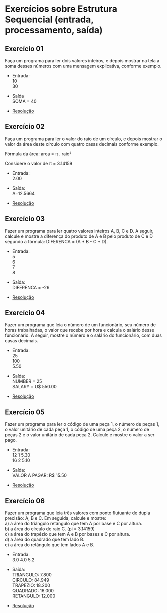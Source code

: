 # Exercícios sobre Estrutura Sequencial (entrada, processamento, saída)

## Exercício 01

Faça um programa para ler dois valores inteiros, e depois mostrar na tela a soma desses números com uma mensagem explicativa, conforme exemplo.

* Entrada:  
10  
30

* Saída  
SOMA = 40

* [Resolução](https://github.com/arturferreiradev/logica-algoritimos-java/blob/main/estrutura-sequencial/src/exercicios/Exec001.java)

## Exercício 02

Faça um programa para ler o valor do raio de um círculo, e depois mostrar o valor da área deste círculo com quatro casas decimais conforme exemplo.

Fórmula da área: area = π . raio²

Considere o valor de π = 3.14159


* Entrada:  
2.00

* Saída:  
A=12.5664

* [Resolução](https://github.com/arturferreiradev/logica-algoritimos-java/blob/main/estrutura-sequencial/src/exercicios/Exec002.java)

## Exercício 03

Fazer um programa para ler quatro valores inteiros A, B, C e D. A seguir, calcule e mostre a diferença do produto de A e B pelo produto de C e D segundo a fórmula: DIFERENCA = (A * B - C * D).
 
* Entrada:  
5  
6  
7  
8

* Saída:  
DIFERENCA = -26

* [Resolução](https://github.com/arturferreiradev/logica-algoritimos-java/blob/main/estrutura-sequencial/src/exercicios/Exec003.java)

## Exercício 04

Fazer um programa que leia o número de um funcionário, seu número de horas trabalhadas, o valor que recebe por hora e calcula o salário desse funcionário. A seguir, mostre o número e o salário do funcionário, com duas casas decimais.

* Entrada:  
25  
100  
5.50

* Saída:  
NUMBER = 25  
SALARY = U$ 550.00

* [Resolução](https://github.com/arturferreiradev/logica-algoritimos-java/blob/main/estrutura-sequencial/src/exercicios/Exec004.java)

## Exercício 05

Fazer um programa para ler o código de uma peça 1, o número de peças 1, o valor unitário de cada peça 1, o código de uma peça 2, o número de peças 2 e o valor unitário de cada peça 2. Calcule e mostre o valor a ser pago.

* Entrada:  
12 1 5.30  
16 2 5.10

* Saída:  
VALOR A PAGAR: R$ 15.50

* [Resolução](https://github.com/arturferreiradev/logica-algoritimos-java/blob/main/estrutura-sequencial/src/exercicios/Exec005.java)

## Exercício 06

Fazer um programa que leia três valores com ponto flutuante de dupla precisão: A, B e C. Em seguida, calcule e mostre:  
a) a área do triângulo retângulo que tem A por base e C por altura.  
b) a área do círculo de raio C. (pi = 3.14159)  
c) a área do trapézio que tem A e B por bases e C por altura.  
d) a área do quadrado que tem lado B.  
e) a área do retângulo que tem lados A e B.

* Entrada:  
3.0 4.0 5.2

* Saída:  
TRIANGULO: 7.800  
CIRCULO: 84.949  
TRAPEZIO: 18.200  
QUADRADO: 16.000  
RETANGULO: 12.000

* [Resolução](https://github.com/arturferreiradev/logica-algoritimos-java/blob/main/estrutura-sequencial/src/exercicios/Exec006.java)
